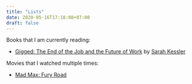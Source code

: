 ```yaml
---
title: "Lists"
date: 2020-05-16T17:18:08+07:00
draft: false
---
```


Books that I am currently reading:

- [Gigged: The End of the Job and the Future of Work](
https://us.macmillan.com/books/9781250097897) by [Sarah Kessler](
https://www.sfkessler.com/)

Movies that I watched multiple times:

- [Mad Max: Fury Road](https://www.imdb.com/title/tt1392190/)
